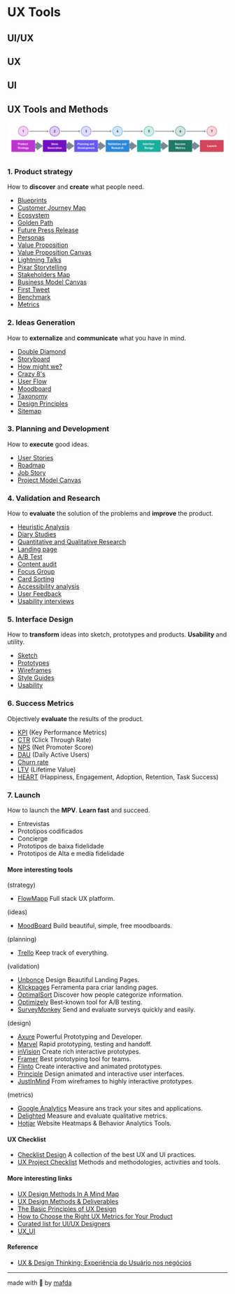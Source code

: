 # UX Tools

## UI/UX

## UX

## UI

## UX Tools and Methods

![ux_tools_by_mafda](img/ux_tools_by_mafda.png)

### 1. Product strategy

How to **discover** and **create** what people need.

* [Blueprints](https://medium.com/@cynthiarisse/service-blueprinting-69ce8fd0509)
* [Customer Journey Map](https://medium.com/@uxmastery/how-to-create-a-customer-journey-map-42e6ac7d8757)
* [Ecosystem](https://www.uxbooth.com/articles/designing-digital-strategies-part-1-cartography/)
* [Golden Path](https://medium.com/startup-by-design/goldenpath-156c1ff291ab)
* [Future Press Release](https://uxdesign.cc/a-press-release-before-ux-design-df250539c974)
* [Personas](https://medium.com/beakerandflint/personas-74c4e1c12ee2)
* [Value Proposition](https://medium.muz.li/ux-diary-6-value-proposition-af7be6f79139)
* [Value Proposition Canvas](https://medium.com/greater-than-experience-design/whats-your-value-proposition-3de5eee48cf0)
* [Lightning Talks](https://medium.com/googlesprint/design-challenge-78ef1dcad26e)
* [Pixar Storytelling](https://uxdesign.cc/treating-your-product-design-work-like-its-a-pixar-movie-7c1a0fe62491)
* [Stakeholders Map](https://uxdesign.cc/presenting-your-design-to-stakeholders-1695526a1457)
* [Business Model Canvas](https://medium.com/@fernandocomet/ux-canvas-compilation-6718822d9a22)
* [First Tweet](https://medium.com/googlesprint/the-define-stage-stage-2-24f6b8088426)
* [Benchmark](https://measuringu.com/benchmark-intro/)
* [Metrics](https://medium.com/@jcoronado1/quick-resource-guide-to-ux-metrics-a97cf7727b2b)

### 2. Ideas Generation

How to **externalize** and **communicate** what you have in mind.

* [Double Diamond](https://medium.com/design-leadership-notebook/the-new-double-diamond-design-process-7c8f12d7945e)
* [Storyboard](https://medium.com/thinking-design/the-what-why-when-of-storyboarding-in-ux-design-38db2f955e23)
* [How might we?](https://medium.com/knowsi/hmw-how-might-we-c04423a4437d)
* [Crazy 8's](https://blog.prototypr.io/how-to-run-a-crazy-eights-workshop-60d0a67b29a)
* [User Flow](https://medium.com/7bits/user-flow-101-what-it-is-how-to-do-it-84052141fe86)
* [Moodboard](https://www.webdesignerdepot.com/2008/12/why-mood-boards-matter/)
* [Taxonomy](http://johnnyholland.org/2012/04/taxonomy-content-strategys-new-best-friend/)
* [Design Principles](https://medium.com/googlesprint/the-define-stage-stage-2-24f6b8088426)
* [Sitemap](https://uxmentor.me/sitemaps-the-beginners-guide/)
  
### 3. Planning and Development

How to **execute** good ideas.

* [User Stories](https://uxdesign.cc/better-stories-with-job-story-3467de354f45)
* [Roadmap](https://uxdesign.cc/developing-a-product-roadmap-a62bc5f1a15b)
* [Job Story](https://jtbd.info/5-tips-for-writing-a-job-story-7c9092911fc9)
* [Project Model Canvas](https://medium.com/bigcommerce-developer-blog/using-an-experience-canvas-to-determine-your-next-feature-1e97c7e76388)

### 4. Validation and Research

How to **evaluate** the solution of the problems and **improve** the product.

* [Heuristic Analysis](https://www.usabilityfirst.com/usability-methods/heuristic-evaluation/)
* [Diary Studies](https://medium.com/user-research/user-research-weekly-9-diary-studies-e53d9312b485)
* [Quantitative and Qualitative Research](https://medium.com/ux-design-web-mobile-virtual-reality/12-ux-research-techniques-quantitative-and-qualitative-1a37bcb1914e)
* [Landing page](https://medium.com/@distillerytech/how-to-design-an-effective-landing-page-e9bffaccfdc5)
* [A/B Test](https://medium.com/intent-media-design/the-art-of-the-a-b-test-statistics-101-for-ux-designers-ux-researchers-780229e1e378)
* [Content audit](https://uxmastery.com/how-to-conduct-a-content-audit/)
* [Focus Group](https://medium.com/pminsider/how-to-lead-ux-research-focus-groups-8d5cb960ad3e)
* [Card Sorting](https://medium.com/@yangchen/card-sorting-a-simple-and-effective-ux-research-tool-74befc3ef4ef)
* [Accessibility analysis](https://medium.com/salesforce-ux/7-things-every-designer-needs-to-know-about-accessibility-64f105f0881b)
* [User Feedback](https://uxdesign.cc/the-importance-of-user-feedback-20a773908325)
* [Usability interviews](https://medium.com/@MentallyFriendly/usability-testing-101-939c83ffe565)

### 5. Interface Design

How to **transform** ideas into sketch, prototypes and products. **Usability** and utility.

* [Sketch](https://www.smashingmagazine.com/2011/12/the-messy-art-of-ux-sketching/)
* [Prototypes](https://uxplanet.org/basics-of-prototyping-1a4106e12c0e)
* [Wireframes](https://medium.com/nyc-design/wireframing-f7ce9ee4e703)
* [Style Guides](https://uxdesign.cc/all-you-need-to-know-about-style-guide-9513ebf50b46)
* [Usability](https://medium.com/@ishan02016/role-of-usability-in-ux-design-d073a9295668)

### 6. Success Metrics

Objectively **evaluate** the results of the product.

* [KPI](https://medium.com/@yogeshmithoon/important-kpis-of-ux-design-b817a7f86d80) (Key Performance Metrics)
* [CTR](https://www.webfx.com/blog/marketing/whats-good-click-rate-ctr-industry/) (Click Through Rate)
* [NPS](https://uxdesign.cc/what-is-nps-and-why-you-should-know-how-it-works-88690f39b99f) (Net Promoter Score)
* [DAU](https://medium.com/sequoia-capital/selecting-the-right-user-metric-de95015aa38) (Daily Active Users)
* [Churn rate](https://www.dtelepathy.com/blog/products/how-to-reduce-churn-with-ux)
* [LTV](https://medium.com/@ClrMobile/how-to-maximize-the-lifetime-value-of-your-mobile-app-users-b82e0c522f49) (Lifetime Value)
* [HEART](https://medium.com/@onix_systems/matters-of-the-heart-how-to-measure-ui-and-ux-design-b7f29b77a711) (Happiness, Engagement, Adoption, Retention, Task Success)
  
### 7. Launch

How to launch the **MPV**. **Learn fast** and succeed.

* Entrevistas
* Prototipos codificados
* Concierge
* Prototipos de baixa fidelidade
* Prototipos de Alta e media fidelidade

#### More interesting tools

(strategy)
* [FlowMapp](https://www.flowmapp.com/) Full stack UX platform.

(ideas)
* [MoodBoard](http://www.gomoodboard.com/) Build beautiful, simple, free moodboards.
  
(planning)
* [Trello](https://trello.com/) Keep track of everything.

(validation)
* [Unbonce](https://unbounce.com/) Design Beautiful Landing Pages.
* [Klickpages](https://klickpages.com.br/) Ferramenta para criar landing pages.
* [OptimalSort](https://www.optimalworkshop.com/optimalsort/) Discover how people categorize information.
* [Optimizely](https://www.optimizely.com/) Best-known tool for A/B testing.
* [SurveyMonkey](https://www.surveymonkey.com/) Send and evaluate surveys quickly and easily.

(design)
* [Axure](https://www.axure.com/) Powerful Prototyping and Developer.
* [Marvel](https://marvelapp.com/) Rapid prototyping, testing and handoff.
* [inVision](https://www.invisionapp.com/) Create rich interactive prototypes.
* [Framer](https://framer.com) Best prototyping tool for teams.
* [Flinto](https://www.flinto.com) Create interactive and animated prototypes.
* [Principle](http://principleformac.com) Design animated and interactive user interfaces.
* [JustInMind](https://www.justinmind.com) From wireframes to highly interactive prototypes.

(metrics)
* [Google Analytics](https://analytics.google.com/analytics/web/) Measure ans track your  sites and applications.
* [Delighted](https://delighted.com/) Measure and evaluate qualitative metrics.
* [Hotjar](https://www.hotjar.com/) Website Heatmaps & Behavior Analytics Tools.

#### UX Checklist

* [Checklist Design](https://www.checklist.design/) A collection of the best UX and UI practices.
* [UX Project Checklist](https://uxchecklist.github.io/) Methods and methodologies, activities and tools.

#### More interesting links

* [UX Design Methods In A Mind Map](https://uxplanet.org/product-design-methods-mind-map-f6511820a7d5)
* [UX Design Methods & Deliverables](https://uxdesign.cc/ux-design-methods-deliverables-657f54ce3c7d)
* [The Basic Principles of UX Design](https://medium.com/@riesdiansyah_64327/the-principles-of-ux-design-561c3a759e79)
* [How to Choose the Right UX Metrics for Your Product](https://www.dtelepathy.com/ux-metrics/)
* [Curated list for UI/UX Designers](https://github.com/gregjw/ui-ux)
* [UX_UI](https://github.com/alexUXUI/UX_UI)

#### Reference

* [UX & Design Thinking: Experiência do Usuário nos negócios](https://www.udemy.com/course/ux-design/)
---
made with 💙 by [mafda](https://mafda.github.io/)